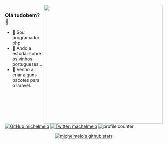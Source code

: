 <img align='right' src="https://github-readme-stats.vercel.app/api?username=michelmelo&show_icons=true&theme=dark" width="380">

### Olá tudobem? 👋

- 🔭 Sou programador php
- 🍷 Ando a estudar sobre os vinhos portugueses...
- 👯 Venho a criar alguns pacotes para o laravel.

[![GitHub michelmelo](https://img.shields.io/github/followers/michelmelo?label=follow%20github&style=flat-square)](https://github.com/michelmelo)
[![Twitter: machelmelo](https://img.shields.io/twitter/follow/ShitSecure?style=flat-square)](https://twitter.com/machelmelo)
![profile counter](https://komarev.com/ghpvc/?username=michelmelo&color=brightgreen)

<!--p align="center">
  <a href="https://github.com/michelmelo"><img src="https://github-readme-stats.vercel.app/api?username=michelmelo&count_private=true&hide_border=true&show_icons=true" alt="michelmelo's github stats"></a>
</p-->

<p align="center">
  <a href="https://github.com/michelmelo"><img src="https://github-readme-stats.vercel.app/api/top-langs/?username=michelmelo&layout=compact&hide_border=true&show_icons=true&count_private=true" alt="michelmelo's github stats"></a>
</p>
